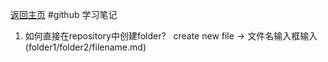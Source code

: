 [返回主页](../index.md)
#github 学习笔记
1. 如何直接在repository中创建folder?   
create new file -> 文件名输入框输入(folder1/folder2/filename.md)
